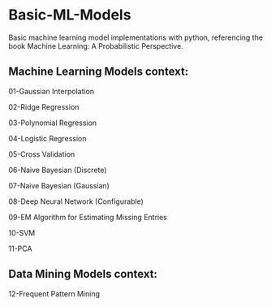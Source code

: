 # Basic-ML-Models
Basic machine learning model implementations with python, referencing the book Machine Learning: A Probabilistic Perspective.

## Machine Learning Models context:
01-Gaussian Interpolation

02-Ridge Regression

03-Polynomial Regression

04-Logistic Regression

05-Cross Validation

06-Naive Bayesian (Discrete)

07-Naive Bayesian (Gaussian)

08-Deep Neural Network (Configurable)

09-EM Algorithm for Estimating Missing Entries

10-SVM

11-PCA

## Data Mining Models context:

12-Frequent Pattern Mining

